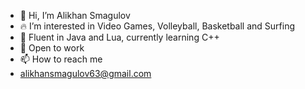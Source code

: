 - 👋 Hi, I’m Alikhan Smagulov
- 🔥 I’m interested in Video Games, Volleyball, Basketball and Surfing
- 📖 Fluent in Java and Lua, currently learning C++
- 👀 Open to work
- 📫 How to reach me
- alikhansmagulov63@gmail.com
